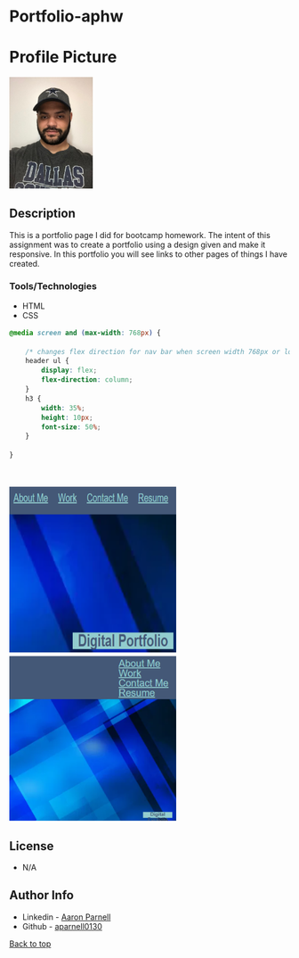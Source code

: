 # Portfolio-aphw

# Profile Picture
<img src="assets\images\img_2295.jpg" alt="profile " width="150">

## Description

This is a portfolio page I did for bootcamp homework. The intent of this assignment was to create a portfolio using a design given and make it responsive. In this portfolio you will see links to other pages of things I have created.

### Tools/Technologies
- HTML
- CSS

```CSS
@media screen and (max-width: 768px) {

    /* changes flex direction for nav bar when screen width 768px or lower */
    header ul {
        display: flex;
        flex-direction: column;
    }
    h3 {
        width: 35%;
        height: 10px;
        font-size: 50%;
    }

}




```

<img src="assets\images\navBarScreenShot.PNG" alt="Nav Bar" width="300px" height="300px">
<img src="assets\images\navBarResponsive.PNG" alt="Nav Bar Responsive" width="300px">


## License
- N/A 

## Author Info
- Linkedin - [Aaron Parnell](https://www.linkedin.com/in/aaron-parnell-1ab4661b3/)
- Github - [aparnell0130](https://github.com/aparnell0130)

[Back to top](#Portfolio-aphw)